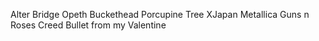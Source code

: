 Alter Bridge
Opeth
Buckethead
Porcupine Tree
XJapan
Metallica
Guns n Roses
Creed
Bullet from my Valentine
